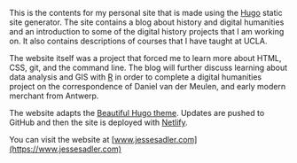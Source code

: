 This is the contents for my personal site that is made using the [Hugo](https://gohugo.io) static site generator. The site contains a blog about history and digital humanities and an introduction to some of the digital history projects that I am working on. It also contains descriptions of courses that I have taught at UCLA.

The website itself was a project that forced me to learn more about HTML, CSS, git, and the command line. The blog will further discuss learning about data analysis and GIS with [R](https://www.r-project.org) in order to complete a digital humanities project on the correspondence of Daniel van der Meulen, and early modern merchant from Antwerp.

The website adapts the [Beautiful Hugo theme](http://themes.gohugo.io/beautifulhugo/). Updates are pushed to GitHub and then the site is deployed with [Netlify](https://www.netlify.com).

You can visit the website at [www.jessesadler.com](https://www.jessesadler.com)